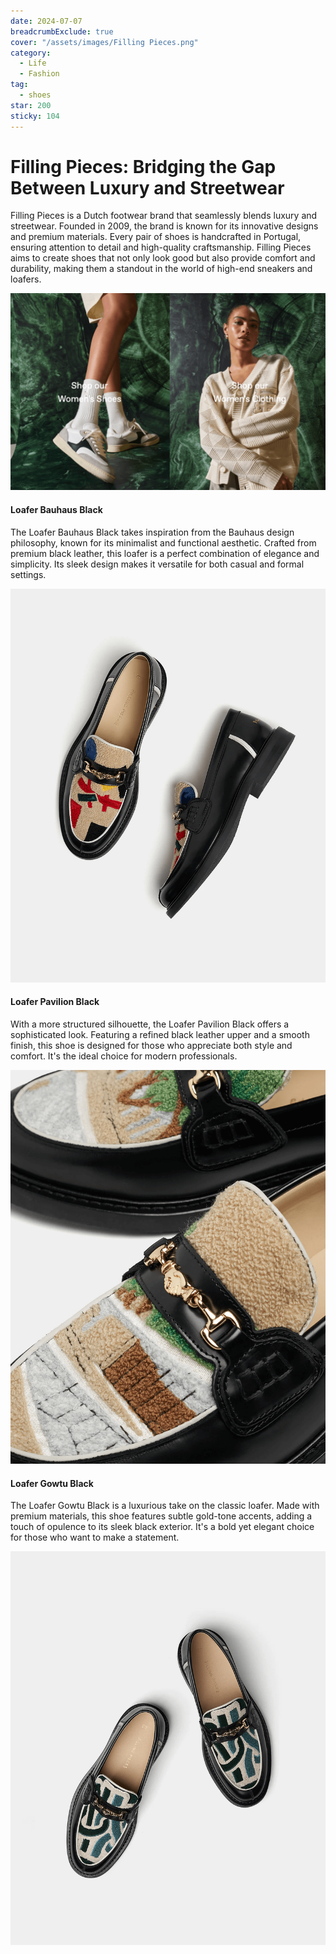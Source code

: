 ```yaml
---
date: 2024-07-07
breadcrumbExclude: true
cover: "/assets/images/Filling Pieces.png"
category:
  - Life
  - Fashion
tag:
  - shoes
star: 200
sticky: 104
---
```


# Filling Pieces: Bridging the Gap Between Luxury and Streetwear

Filling Pieces is a Dutch footwear brand that seamlessly blends luxury and streetwear. Founded in 2009, the brand is known for its innovative designs and premium materials. Every pair of shoes is handcrafted in Portugal, ensuring attention to detail and high-quality craftsmanship. Filling Pieces aims to create shoes that not only look good but also provide comfort and durability, making them a standout in the world of high-end sneakers and loafers.

![](image-16.png)


#### **Loafer Bauhaus Black**
The Loafer Bauhaus Black takes inspiration from the Bauhaus design philosophy, known for its minimalist and functional aesthetic. Crafted from premium black leather, this loafer is a perfect combination of elegance and simplicity. Its sleek design makes it versatile for both casual and formal settings.

![Loafer Bauhaus Black](image-13.png)

#### **Loafer Pavilion Black**
With a more structured silhouette, the Loafer Pavilion Black offers a sophisticated look. Featuring a refined black leather upper and a smooth finish, this shoe is designed for those who appreciate both style and comfort. It's the ideal choice for modern professionals.

![Loafer Pavilion Black](image-14.png)

#### **Loafer Gowtu Black**
The Loafer Gowtu Black is a luxurious take on the classic loafer. Made with premium materials, this shoe features subtle gold-tone accents, adding a touch of opulence to its sleek black exterior. It's a bold yet elegant choice for those who want to make a statement.

![Loafer Gowtu Black](image-15.png)
